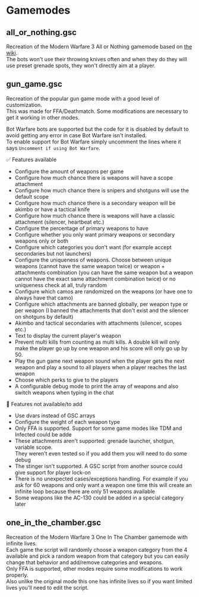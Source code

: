 # Gamemodes

## all_or_nothing.gsc

Recreation of the Modern Warfare 3 All or Nothing gamemode based on [the wiki](https://callofduty.fandom.com/wiki/All_or_Nothing_(Game_Mode)#Call_of_Duty:_Modern_Warfare_3).  
The bots won't use their throwing knives often and when they do they will use preset grenade spots, they won't directly aim at a player.

## gun_game.gsc

Recreation of the popular gun game mode with a good level of customization.  
This was made for FFA/Deathmatch. Some modifications are necessary to get it working in other modes.  

Bot Warfare bots are supported but the code for it is disabled by default to avoid getting any error in case Bot Warfare isn't installed.  
To enable support for Bot Warfare simply uncomment the lines where it says `Uncomment if using Bot Warfare`.

:white_check_mark: Features available

- Configure the amount of weapons per game
- Configure how much chance there is weapons will have a scope attachment
- Configure how much chance there is snipers and shotguns will use the default scope
- Configure how much chance there is a secondary weapon will be akimbo or have a tactical knife
- Configure how much chance there is weapons will have a classic attachment (silencer, heartbeat etc.)
- Configure the percentage of primary weapons to have
- Configure whether you only want primary weapons or secondary weapons only or both
- Configure which categories you don't want (for example accept secondaries but not launchers)
- Configure the uniqueness of weapons. Choose between unique weapons (cannot have the same weapon twice) or weapon + attachments combination (you can have the same weapon but a weapon cannot have the exact same attachment combination twice) or no uniqueness check at all, truly random
- Configure which camos are randomized on the weapons (or have one to always have that camo)
- Configure which attachments are banned globally, per weapon type or per weapon (I banned the attachments that don't exist and the silencer on shotguns by default)
- Akimbo and tactical secondaries with attachments (silencer, scopes etc.)
- Text to display the current player's weapon
- Prevent multi kills from counting as multi kills. A double kill will only make the player go up by one weapon and his score will only go up by 50.
- Play the gun game next weapon sound when the player gets the next weapon and play a sound to all players when a player reaches the last weapon
- Choose which perks to give to the players
- A configurable debug mode to print the array of weapons and also switch weapons when typing in the chat

:no_entry_sign: Features not available/to add

- Use dvars instead of GSC arrays
- Configure the weight of each weapon type
- Only FFA is supported. Support for some game modes like TDM and Infected could be adde
- These attachments aren't supported: grenade launcher, shotgun, variable scope.  
They weren't even tested so if you add them you will need to do some debug
- The stinger isn't supported. A GSC script from another source could give support for player lock-on
- There is no unexpected cases/exceptions handling. For example if you ask for 60 weapons and only want a weapon one time this will create an infinite loop because there are only 51 weapons available
- Some weapons like the AC-130 could be added in a special category later

## one_in_the_chamber.gsc

Recreation of the Modern Warfare 3 One In The Chamber gamemode with infinite lives.  
Each game the script will randomly choose a weapon category from the 4 available and pick a random weapon from that category but you can easily change that behavior and add/remove categories and weapons.  
Only FFA is supported, other modes require some modifications to work properly.  
Also unlike the original mode this one has infinite lives so if you want limited lives you'll need to edit the script.
